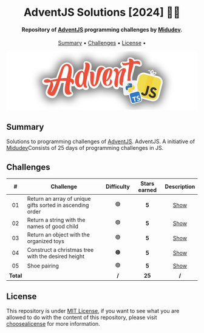 <h1 align="center">
    AdventJS Solutions [2024] 🎅🎄
</h1>

<h4 align="center">
    Repository of <a href="https://adventjs.dev/" target="_blank">AdventJS<a> programming challenges by <a href="https://www.linkedin.com/in/midudev/" target="_blank">Midudev</a>.
</h4>

<p align="center">
    <a href="#----summary">Summary</a> •
    <a href="#----challenges">Challenges</a> •
    <a href="#----license">License</a> •
</p>

<p align="center">
    <img src="./.github/adventjs-logo.png" width="625">
</p>

<h2>
    Summary
</h2>
<p>
    Solutions to programming challenges of <a href="https://adventjs.dev/" target="_blank">AdventJS<a>. AdventJS. A initiative of <a href="https://www.linkedin.com/in/midudev/" target="_blank">Midudev</a>Consists of 25 days of programming challenges in JS.
</p>

<h2>
    Challenges
</h2>

|     #     | Challenge                                                 | Difficulty | Stars earned |   Description   |
| :-------: | --------------------------------------------------------- | :--------: | :----------: | :-------------: |
|    01     | Return an array of unique gifts sorted in ascending order |     🟢     |    **5**     | [Show](./src/1) |
|    02     | Return a string with the names of good child              |     🟢     |    **5**     | [Show](./src/2) |
|    03     | Return an object with the organized toys                  |     🟢     |    **5**     | [Show](./src/3) |
|    04     | Construct a christmas tree with the desired height        |     🟠     |    **5**     | [Show](./src/4) |
|    05     | Shoe pairing                                              |     🟢     |    **5**     | [Show](./src/5) |
| **Total** |                                                           |   **/**    |    **25**    |      **/**      |

<h2>
    License
</h2>
<p>
    This repository is under <a href="./LICENSE" target="_blank">MIT License</a>, if you want to see what you are allowed to do with the content of this repository, please visit <a href="https://choosealicense.com/licenses/" target="_blank">choosealicense</a> for more information.
</p>
